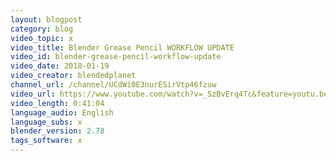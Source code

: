 ```yaml
---
layout: blogpost
category: blog
video_topic: x
video_title: Blender Grease Pencil WORKFLOW UPDATE
video_id: blender-grease-pencil-workflow-update
video_date: 2018-01-19
video_creator: blendedplanet
channel_url: /channel/UCdWi0E3nurESirVtp46fzuw
video_url: https://www.youtube.com/watch?v=_5zBvErq4Tc&feature=youtu.be
video_length: 0:41:04
language_audio: English
language_subs: x
blender_version: 2.78
tags_software: x
---
```

